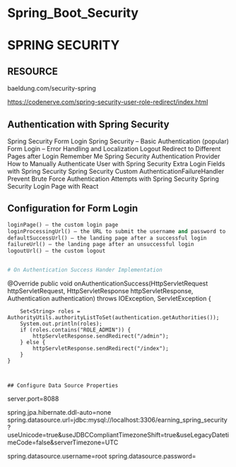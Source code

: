 # Spring_Boot_Security
# SPRING SECURITY

## RESOURCE
baeldung.com/security-spring

https://codenerve.com/spring-security-user-role-redirect/index.html

## Authentication with Spring Security

Spring Security Form Login
Spring Security – Basic Authentication (popular)
Form Login – Error Handling and Localization
Logout
Redirect to Different Pages after Login
Remember Me
Spring Security Authentication Provider
How to Manually Authenticate User with Spring Security
Extra Login Fields with Spring Security
Spring Security Custom AuthenticationFailureHandler
Prevent Brute Force Authentication Attempts with Spring Security
Spring Security Login Page with React

## Configuration for Form Login
```python
loginPage() – the custom login page
loginProcessingUrl() – the URL to submit the username and password to
defaultSuccessUrl() – the landing page after a successful login
failureUrl() – the landing page after an unsuccessful login
logoutUrl() – the custom logout


# On Authentication Success Hander Implementation

```
@Override
    public void onAuthenticationSuccess(HttpServletRequest httpServletRequest, HttpServletResponse httpServletResponse, Authentication authentication) throws IOException, ServletException {

        Set<String> roles = AuthorityUtils.authorityListToSet(authentication.getAuthorities());
        System.out.println(roles);
        if (roles.contains("ROLE_ADMIN")) {
            httpServletResponse.sendRedirect("/admin");
        } else {
            httpServletResponse.sendRedirect("/index");
        }
    }
```


## Configure Data Source Properties
```
server.port=8088

spring.jpa.hibernate.ddl-auto=none
spring.datasource.url=jdbc:mysql://localhost:3306/earning_spring_security?useUnicode=true&useJDBCCompliantTimezoneShift=true&useLegacyDatetimeCode=false&serverTimezone=UTC

spring.datasource.username=root
spring.datasource.password=
```
